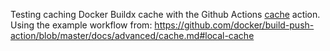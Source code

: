 Testing caching Docker Buildx cache with the Github Actions [cache](https://github.com/actions/cache) action.
Using the example workflow from:
  https://github.com/docker/build-push-action/blob/master/docs/advanced/cache.md#local-cache
